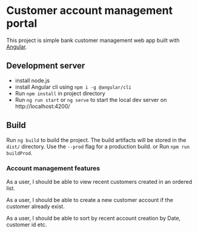 # Customer account management portal

This project is simple bank customer management web app built with [Angular](https://github.com/angular/angular-cli).

## Development server

* install node.js 
* install Angular cli using `npm i -g @angular/cli`
* Run `npm install` in project directory
* Run `ng run start` or  `ng serve` to start the local dev server on http://localhost:4200/

## Build

Run `ng build` to build the project. The build artifacts will be stored in the `dist/` directory. Use the `--prod` flag for a production build. or Run `npm run buildProd`.


### Account management features

As a user, I should be able to view recent customers created in an ordered list.

As a user, I should be able to create a new customer account if the customer already exist.

As a user, I should be able to sort by recent account creation by Date, customer id etc.
